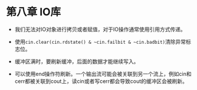 # 第八章 IO库

* 我们无法对IO对象进行拷贝或者赋值，对于IO操作通常使用引用方式传递。
* 使用`cin.clear(cin.rdstate() & ~cin.failbit & ~cin.badbit)`清除异常标志位。

* 缓冲区满时，要刷新缓冲，后面的数据才能继续写入。
* 可以使用end操作符刷新。一个输出流可能会被关联到另一个流上，例如cin和cerr都被关联到cout上，读cin或者写cerr都会导致cout的缓冲区会被刷新。